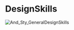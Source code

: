 # DesignSkills

![And_Sty_GeneralDesignSkills](https://user-images.githubusercontent.com/113012114/197774002-e28f6170-0112-4fa2-9a60-75fd8df691ce.png)

